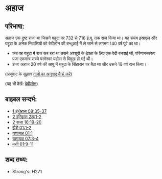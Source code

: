 # अहाज #

## परिभाषा: ##

अहाज एक दुष्ट राजा था जिसने यहूदा पर 732 से 716 ई.पू. तक राज किया था। यह समय इस्राएल और यहूदा के अनेक निवासियों को बेबीलोन की बन्धुआई में ले जाने से लगभग 140 वर्ष पूर्व का था।

* जब वह यहूदा में राज कर रहा था उसने अश्शूरों के देवता के लिए एक वेदी बनवाई थी, परिणामस्वरूप प्रजा एकमात्र सच्चे परमेश्वर यहोवा से विमुख हो गई थी।
* राजा अहाज 20 वर्ष की आयु में यहूदा के सिंहासन पर बैठा था और उसने 16 वर्ष राज किया।

(अनुवाद के सुझाव [नामों का अनुवाद कैसे करें](rc://en/ta/man/translate/translate-names))

(यह भी देखें: [बेबीलोन](../names/babylon.md))

## बाइबल सन्दर्भ: ##

* [1 इतिहास 08:35-37](rc://en/tn/help/1ch/08/35)
* [2 इतिहास 28:1-2](rc://en/tn/help/2ch/28/01)
* [2 राजा 16:19-20](rc://en/tn/help/2ki/16/19)
* [होशे 01:1-2](rc://en/tn/help/hos/01/01)
* [यशायाह 01:1](rc://en/tn/help/isa/01/01)
* [यशायाह 07:3-4](rc://en/tn/help/isa/07/03)
* [मत्ती 01:9-11](rc://en/tn/help/mat/01/09)

## शब्द तथ्य: ##

* Strong's: H271
